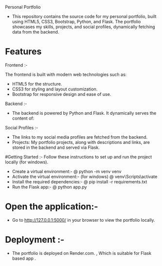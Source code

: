 Personal Portfolio
- This repository contains the source code for my personal portfolio, built using HTML5, CSS3, Bootstrap, Python, and Flask. The portfolio showcases my skills, projects, and social profiles, dynamically fetching data from the backend.

# Features
Frontend :-

The frontend is built with modern web technologies such as:
- HTML5 for the structure.
- CSS3 for styling and layout customization.
- Bootstrap for responsive design and ease of use.
  
Backend :-
- The backend is powered by Python and Flask. It dynamically serves the content of:

Social Profiles :- 
- The links to my social media profiles are fetched from the backend.
- Projects: My portfolio projects, along with descriptions and links, are stored in the backend and served via Flask.
  
#Getting Started :-
Follow these instructions to set up and run the project locally (for windows).

- Create a virtual environment:-
   @ python -m venv venv
- Activate the virtual environment:- (for windows)
   @ venv\Scripts\activate
- Install the required dependencies:-
   @ pip install -r requirements.txt
- Run the Flask app:- 
   @ python app.py

# Open the application:- 
 - Go to http://127.0.0.1:5000/ in your browser to view the portfolio locally.

# Deployment :-
 - The portfolio is deployed on Render.com. , Which is suitable for Flask based app .
